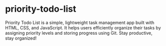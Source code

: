 # priority-todo-list
Priority Todo List is a simple, lightweight task management app built with HTML, CSS, and JavaScript. It helps users efficiently organize their tasks by assigning priority levels and storing progress using Git. Stay productive, stay organized!
